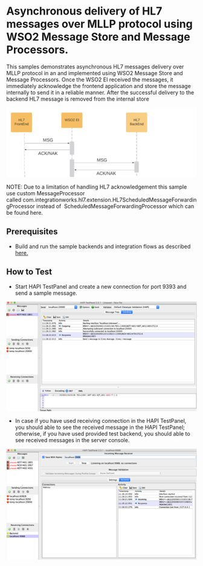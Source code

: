 # Asynchronous delivery of HL7 messages over MLLP protocol using WSO2 Message Store and Message Processors. 

This samples demonstrates asynchronous HL7 messages delivery over MLLP protocol in an and
 implemented using WSO2 Message Store and Message Processors. Once the WSO2 EI received 
 the messages, it immediately acknowledge the frontend application and store the message
  internally to send it in a reliable manner. After the successful  delivery to the 
  backend HL7 message is removed from the internal store

![Passthrough HL7 messages over MLLP protocol using a proxy service ](images/case-2.png)

NOTE: Due to a limitation of handling HL7 acknowledgement this sample use custom MessageProcessor called com.integrationworks.hl7.extension.HL7ScheduledMessageForwardingProcessor instead of  ScheduledMessageForwardingProcessor which can be found here.  



## Prerequisites

* Build and run the sample backends and integration flows as described  [here.](https://github.com/sagara-gunathunga/hl7-wso2-integration-samples/blob/master/hl7-integration-sample/README.md#how-to-build)



## How to Test



* Start HAPI TestPanel and create a new connection for port 9393 and send a sample message. 

![Sending a message to HL7 InboundEndpoint ](images/2.png?raw=true)


* In case if you have used receiving connection in the HAPI TestPanel, you should able to see the received message in the 
HAPI TestPanel; otherwise, if you have used provided test backend, you should able to see received messages in the 
server console.  

![Sending a message to HL7 InboundEndpoint ](images/3.png?raw=true)

 


